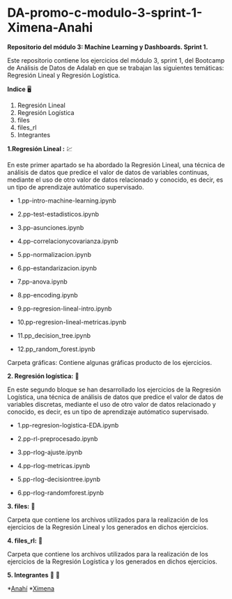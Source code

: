 # DA-promo-c-modulo-3-sprint-1-Ximena-Anahi

**Repositorio del módulo 3: Machine Learning y Dashboards. Sprint 1.**

Este repositorio contiene los ejercicios del módulo 3, sprint 1, del Bootcamp de Análisis de Datos de Adalab en que se trabajan las siguientes temáticas: Regresión Lineal y Regresión Logística.

**Indice** :desktop_computer:
1. Regresión Lineal
2. Regresión Logística
3. files
4. files_rl
5. Integrantes


**1.Regresión Lineal :** :chart:

En este primer apartado se ha abordado la Regresión Lineal, una técnica de análisis de datos que predice el valor de datos de variables continuas, mediante el uso de otro valor de datos relacionado y conocido, es decir, es un tipo de aprendizaje autómatico supervisado.

- 1.pp-intro-machine-learning.ipynb

- 2.pp-test-estadisticos.ipynb

- 3.pp-asunciones.ipynb

- 4.pp-correlacionycovarianza.ipynb

- 5.pp-normalizacion.ipynb

- 6.pp-estandarizacion.ipynb

- 7.pp-anova.ipynb

- 8.pp-encoding.ipynb

- 9.pp-regresion-lineal-intro.ipynb

- 10.pp-regresion-lineal-metricas.ipynb

- 11.pp_decision_tree.ipynb

- 12.pp_random_forest.ipynb


Carpeta gráficas: Contiene algunas gráficas producto de los ejercicios.


**2. Regresión logística:** :date:

En este segundo bloque se han desarrollado los ejercicios de la Regresión Logística, una técnica de análisis de datos que predice el valor de datos de variables discretas, mediante el uso de otro valor de datos relacionado y conocido, es decir, es un tipo de aprendizaje autómatico supervisado.

- 1.pp-regresion-logistica-EDA.ipynb

- 2.pp-rl-preprocesado.ipynb

- 3.pp-rlog-ajuste.ipynb

- 4.pp-rlog-metricas.ipynb

- 5.pp-rlog-decisiontree.ipynb

- 6.pp-rlog-randomforest.ipynb

**3. files:** :file_folder:

Carpeta que contiene los archivos utilizados para la realización de los ejercicios de la Regresión Lineal y los generados en dichos ejercicios.

**4. files_rl:** :open_file_folder:

Carpeta que contiene los archivos utilizados para la realización de los ejercicios de la Regresión Logística y los generados en dichos ejercicios.
    
**5. Integrantes** :woman: :woman:
  
  *[Anahí](https://github.com/Animorales)
  *[Ximena](https://github.com/XimenaPTM)
  
